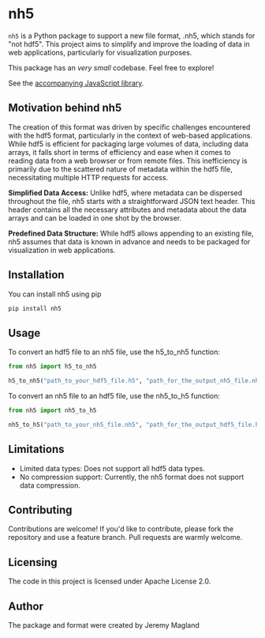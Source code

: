 # nh5

`nh5` is a Python package to support a new file format, .nh5, which stands for "not hdf5". This project aims to simplify and improve the loading of data in web applications, particularly for visualization purposes.

This package has an *very small* codebase. Feel free to explore!

See the [accompanying JavaScript library](https://github.com/magland/nh5/tree/main/js).

## Motivation behind nh5

The creation of this format was driven by specific challenges encountered with the hdf5 format, particularly in the context of web-based applications. While hdf5 is efficient for packaging large volumes of data, including data arrays, it falls short in terms of efficiency and ease when it comes to reading data from a web browser or from remote files. This inefficiency is primarily due to the scattered nature of metadata within the hdf5 file, necessitating multiple HTTP requests for access.

**Simplified Data Access:** Unlike hdf5, where metadata can be dispersed throughout the file, nh5 starts with a straightforward JSON text header. This header contains all the necessary attributes and metadata about the data arrays and can be loaded in one shot by the browser.

**Predefined Data Structure:** While hdf5 allows appending to an existing file, nh5 assumes that data is known in advance and needs to be packaged for visualization in web applications.

## Installation

You can install nh5 using pip

```bash
pip install nh5
```

## Usage

To convert an hdf5 file to an nh5 file, use the h5_to_nh5 function:

```python
from nh5 import h5_to_nh5

h5_to_nh5("path_to_your_hdf5_file.h5", "path_for_the_output_nh5_file.nh5")
```

To convert an nh5 file to an hdf5 file, use the nh5_to_h5 function:

```python
from nh5 import nh5_to_h5

nh5_to_h5("path_to_your_nh5_file.nh5", "path_for_the_output_hdf5_file.h5")
```

## Limitations

- Limited data types: Does not support all hdf5 data types.
- No compression support: Currently, the nh5 format does not support data compression.

## Contributing

Contributions are welcome! If you'd like to contribute, please fork the repository and use a feature branch. Pull requests are warmly welcome.

## Licensing

The code in this project is licensed under Apache License 2.0.

## Author

The package and format were created by Jeremy Magland
